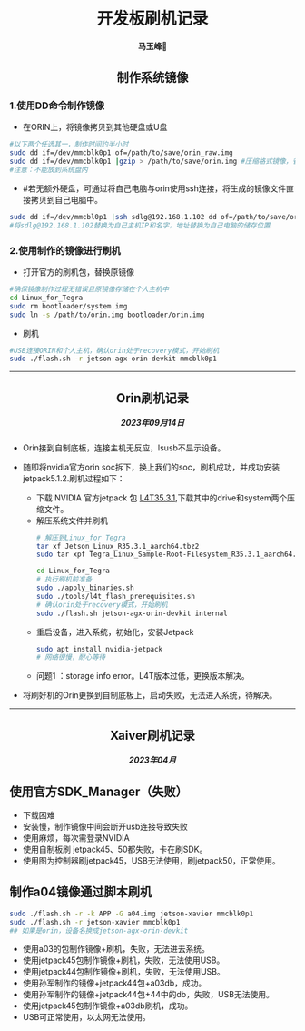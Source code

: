 # <div align='center'>开发板刷机记录</div>
#### <p align = "center">马玉峰📜</p>

## <div align = 'center'>制作系统镜像</div>
### 1.使用DD命令制作镜像
- 在ORIN上，将镜像拷贝到其他硬盘或U盘
```bash
#以下两个任选其一，制作时间约半小时
sudo dd if=/dev/mmcblk0p1 of=/path/to/save/orin_raw.img 
sudo dd if=/dev/mmcblk0p1 |gzip > /path/to/save/orin.img #压缩格式镜像，省空间  
#注意：不能放到系统盘内
```
- #若无额外硬盘，可通过将自己电脑与orin使用ssh连接，将生成的镜像文件直接拷贝到自己电脑中。
```bash
sudo dd if=/dev/mmcbl0p1 |ssh sdlg@192.168.1.102 dd of=/path/to/save/orin_raw.img
#将sdlg@192.168.1.102替换为自己主机IP和名字，地址替换为自己电脑的储存位置
```

### 2.使用制作的镜像进行刷机

- 打开官方的刷机包，替换原镜像
```bash
#确保镜像制作过程无错误且原镜像存储在个人主机中
cd Linux_for_Tegra
sudo rm bootloader/system.img
sudo ln -s /path/to/orin.img bootloader/orin.img
```
- 刷机
```bash
#USB连接ORIN和个人主机，确认orin处于recovery模式，开始刷机
sudo ./flash.sh -r jetson-agx-orin-devkit mmcblk0p1
```



----
## <div align = 'center'>Orin刷机记录</div>
##### <div align = 'center'>2023年09月14日</div>

- Orin接到自制底板，连接主机无反应，lsusb不显示设备。
- 随即将nvidia官方orin soc拆下，换上我们的soc，刷机成功，并成功安装jetpack5.1.2.刷机过程如下：

    - 下载 NVIDIA 官方jetpack 包 [L4T35.3.1](https://developer.nvidia.com/embedded/jetson-linux-r3531),下载其中的drive和system两个压缩文件。
    - 解压系统文件并刷机
        ```bash
        # 解压到Linux_for Tegra
        tar xf Jetson_Linux_R35.3.1_aarch64.tbz2
        sudo tar xpf Tegra_Linux_Sample-Root-Filesystem_R35.3.1_aarch64.tbz2 -C Linux_for_Tegra/rootfs

        cd Linux_for_Tegra
        # 执行刷机前准备
        sudo ./apply_binaries.sh
        sudo ./tools/l4t_flash_prerequisites.sh
        # 确认orin处于recovery模式，开始刷机
        sudo ./flash.sh jetson-agx-orin-devkit internal
        ```
    - 重启设备，进入系统，初始化，安装Jetpack
        ```bash
        sudo apt install nvidia-jetpack
        # 网络很慢，耐心等待
        ```
    - 问题1 ：storage info error。L4T版本过低，更换版本解决。

- 将刷好机的Orin更换到自制底板上，启动失败，无法进入系统，待解决。

    

-----
## <div align = 'center'>Xaiver刷机记录</div>
##### <div align = 'center'>2023年04月</div>

## 使用官方SDK_Manager（失败）
- 下载困难
- 安装慢，制作镜像中间会断开usb连接导致失败
- 使用麻烦，每次需登录NVIDIA
- 使用自制板刷 jetpack45、50都失败，卡在刷SDK。
- 使用图为控制器刷jetpack45，USB无法使用，刷jetpack50，正常使用。

## 制作a04镜像通过脚本刷机 
```bash
sudo ./flash.sh -r -k APP -G a04.img jetson-xavier mmcblk0p1
sudo ./flash.sh -r jetson-xavier mmcblk0p1
## 如果是orin，设备名换成jetson-agx-orin-devkit
```

- 使用a03的包制作镜像+刷机，失败，无法进去系统。
- 使用jetpack45包制作镜像+刷机，失败，无法使用USB。
- 使用jetpack44包制作镜像+刷机，失败，无法使用USB。
- 使用孙军制作的镜像+jetpack44包+a03db，成功。
- 使用孙军制作的镜像+jetpack44包+44中的db，失败，USB无法使用。
- 使用jetpack45包制作镜像+a03db刷机，成功。
- USB可正常使用，以太网无法使用。
